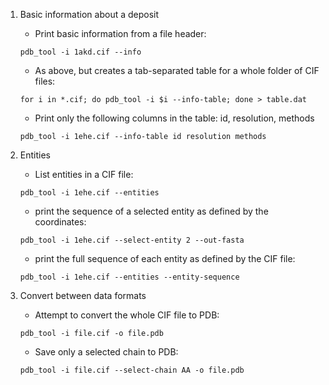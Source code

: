 1) Basic information about a deposit
   - Print basic information from a file header:
   ```
   pdb_tool -i 1akd.cif --info
    ```
   - As above, but creates a tab-separated table for a whole folder of CIF files:
    ```
    for i in *.cif; do pdb_tool -i $i --info-table; done > table.dat
    ```
   - Print only the following columns in the table: id, resolution, methods
    ```
    pdb_tool -i 1ehe.cif --info-table id resolution methods
    ```
   
2) Entities
   - List entities in a CIF file:
    ```
    pdb_tool -i 1ehe.cif --entities
    ```
   - print the sequence of a selected entity as defined by the coordinates:
   ```
   pdb_tool -i 1ehe.cif --select-entity 2 --out-fasta
   ```
   - print the full sequence of each entity as defined by the CIF file:
   ```
   pdb_tool -i 1ehe.cif --entities --entity-sequence
   ```
   
3) Convert between data formats

   - Attempt to convert the whole CIF file to PDB:
   ```
   pdb_tool -i file.cif -o file.pdb
   ```
   - Save only a selected chain to PDB:
   ```
   pdb_tool -i file.cif --select-chain AA -o file.pdb
   ```

